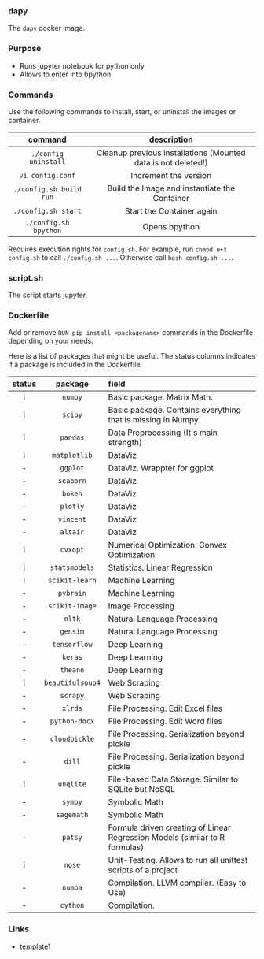 
### dapy
The `dapy` docker image.


### Purpose
* Runs jupyter notebook for python only
* Allows to enter into bpython

### Commands
Use the following commands to install, start, or uninstall the images or container.

| command | description |
|:-------:|:-----------:|
| `./config uninstall` | Cleanup previous installations (Mounted data is not deleted!) |
| `vi config.conf` | Increment the version |
| `./config.sh build run` | Build the Image and instantiate the Container |
| `./config.sh start` | Start the Container again |
| `./config.sh bpython` | Opens bpython |

Requires execution rights for `config.sh`.
For example, run `chmod u+x config.sh` to call `./config.sh ...`.
Otherwise call `bash config.sh ...`.


### script.sh
The script starts jupyter.

### Dockerfile
Add or remove `RUN pip install <packagename>` commands in the Dockerfile depending on your needs.

Here is a list of packages that might be useful. 
The status columns indicates if a package is included in the Dockerfile.

| status | package | field |
|:------:|:-------:|:------|
| i | `numpy` | Basic package. Matrix Math. |
| i | `scipy` | Basic package. Contains everything that is missing in Numpy. |
| i | `pandas` | Data Preprocessing (It's main strength) |
| i | `matplotlib` | DataViz |
| - | `ggplot` | DataViz. Wrappter for ggplot |
| - | `seaborn` | DataViz |
| - | `bokeh` | DataViz |
| - | `plotly` | DataViz |
| - | `vincent` | DataViz |
| - | `altair` | DataViz |
| i | `cvxopt` | Numerical Optimization. Convex Optimization |
| i | `statsmodels` | Statistics. Linear Regression |
| i | `scikit-learn` | Machine Learning |
| - | `pybrain` | Machine Learning |
| - | `scikit-image` | Image Processing |
| - | `nltk` | Natural Language Processing |
| - | `gensim` | Natural Language Processing |
| - | `tensorflow` | Deep Learning |
| - | `keras` | Deep Learning |
| - | `theano` | Deep Learning |
| i | `beautifulsoup4` | Web Scraping |
| - | `scrapy` | Web Scraping |
| - | `xlrds` | File Processing. Edit Excel files |
| - | `python-docx` | File Processing. Edit Word files |
| - | `cloudpickle` | File Processing. Serialization beyond pickle |
| - | `dill` | File Processing. Serialization beyond pickle |
| i | `unqlite` | File-based Data Storage. Similar to SQLite but NoSQL |
| - | `sympy` | Symbolic Math |
| - | `sagemath` | Symbolic Math |
| - | `patsy` | Formula driven creating of Linear Regression Models (similar to R formulas) |
| i | `nose` | Unit-Testing. Allows to run all unittest scripts of a project |
| - | `numba` | Compilation. LLVM compiler. (Easy to Use) |
| - | `cython` | Compilation. |



### Links
* [template1](https://github.com/ulf1/waalfisk/tree/master/template3)